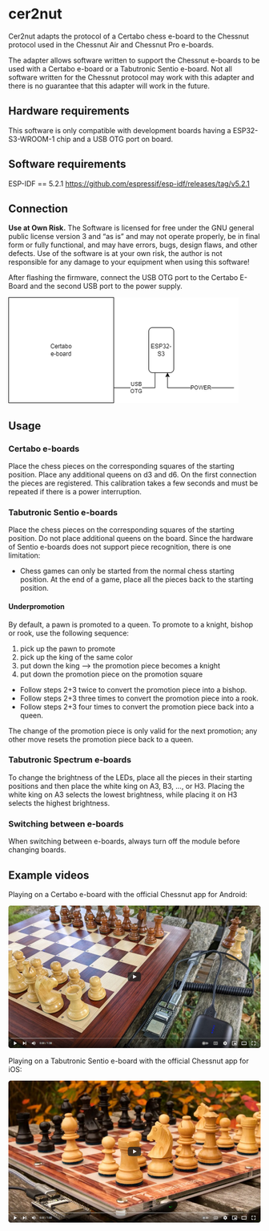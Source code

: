 # cer2nut

Cer2nut adapts the protocol of a Certabo chess e-board to the Chessnut protocol used in the Chessnut Air and Chessnut Pro e-boards.

The adapter allows software written to support the Chessnut e-boards to be used with a Certabo e-board or a Tabutronic Sentio e-board.
Not all software written for the Chessnut protocol may work with this adapter and there is no guarantee that this adapter will work in the future.

## Hardware requirements

This software is only compatible with development boards having a ESP32-S3-WROOM-1 chip and a USB OTG port on board.

## Software requirements


ESP-IDF == 5.2.1 https://github.com/espressif/esp-idf/releases/tag/v5.2.1

## Connection

**Use at Own Risk.** The Software is licensed for free under the GNU general public license version 3 and “as is” and 
may not operate properly, be in final form or fully functional, and may have errors, bugs, design flaws, and other defects.
Use of the software is at your own risk, the author is not responsible for any damage to your equipment when using this software!

After flashing the firmware, connect the USB OTG port to the Certabo E-Board and the second USB port to the power supply.

![Alt text](connection_diagram.png?raw=true "Connection diagram")

## Usage

### Certabo e-boards

Place the chess pieces on the corresponding squares of the starting position. Place any additional queens on d3 and d6. On the first connection
the pieces are registered. This calibration takes a few seconds and must be repeated if there is a power interruption.

### Tabutronic Sentio e-boards

Place the chess pieces on the corresponding squares of the starting position. Do not place additional queens on the board.
Since the hardware of Sentio e-boards does not support piece recognition, there is one limitation:

* Chess games can only be started from the normal chess starting position. At the end of a game, place all the pieces back to the starting position.

#### Underpromotion

By default, a pawn is promoted to a queen. To promote to a knight, bishop or rook, use the following sequence:

1. pick up the pawn to promote
2. pick up the king of the same color
3. put down the king --> the promotion piece becomes a knight
4. put down the promotion piece on the promotion square
    
- Follow steps 2+3 twice to convert the promotion piece into a bishop.
- Follow steps 2+3 three times to convert the promotion piece into a rook.
- Follow steps 2+3 four times to convert the promotion piece back into a queen.

The change of the promotion piece is only valid for the next promotion; any other move resets the promotion piece back to a queen.

### Tabutronic Spectrum e-boards

To change the brightness of the LEDs, place all the pieces in their starting positions and then place the white king on A3, B3, ..., or H3. 
Placing the white king on A3 selects the lowest brightness, while placing it on H3 selects the highest brightness.

### Switching between e-boards

When switching between e-boards, always turn off the module before changing boards.

## Example videos

Playing on a Certabo e-board with the official Chessnut app for Android:

[![Certabo to Chessnut adapter using an ESP32-S3 development board](certabo_video.jpg?raw=true)](https://youtu.be/TdJrJ_2FbKA "Certabo to Chessnut adapter using an ESP32-S3 development board")

Playing on a Tabutronic Sentio e-board with the official Chessnut app for iOS:

[![Tabutronic Sentio disguised as Chessnut Air](sentio_video.jpg?raw=true)](https://youtu.be/Mfb8jt4EoKU "Tabutronic Sentio disguised as Chessnut Air")

